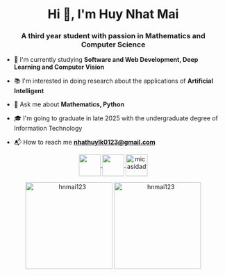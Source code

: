 <h1 align="center">Hi 👋, I'm Huy Nhat Mai</h1>
<h3 align="center">A third year student with passion in Mathematics and Computer Science</h3>

- :school: I'm currently studying **Software and Web Development, Deep Learning and Computer Vision**
  
- :books: I'm interested in doing research about the applications of **Artificial Intelligent**
  
- :speech_balloon: Ask me about **Mathematics, Python**
  
- :mortar_board: I'm going to graduate in late 2025 with the undergraduate degree of Information Technology
  
- :mailbox_with_mail: How to reach me **nhathuylk0123@gmail.com**

<p align="center">
  <a href="https://www.linkedin.com/in/nhat-huy-mai-2b46132bb/" target="blank"><img align="center" src="https://raw.githubusercontent.com/rahuldkjain/github-profile-readme-generator/master/src/images/icons/Social/linked-in-alt.svg" height="50" width="50" />
  </a>
  <a href="https://www.facebook.com/hnmai.19.09/" target="blank"><img align="center" src="https://raw.githubusercontent.com/rahuldkjain/github-profile-readme-generator/master/src/images/icons/Social/facebook.svg" height="50" width="50" />
  </a>
  <a href="https://www.instagram.com/hnmai.19.09/" target="blank"><img align="center" src="https://raw.githubusercontent.com/rahuldkjain/github-profile-readme-generator/master/src/images/icons/Social/instagram.svg" alt="micasidad" height="50" width="50" />
  </a>
</p>

<div align="center">
  <img src="https://github-readme-stats.vercel.app/api/top-langs?username=hnmai123&show_icons=true&locale=en&layout=compact" alt="hnmai123" height="200" width="auto"/>
  <img src="https://github-readme-stats.vercel.app/api?username=hnmai123&show_icons=true&locale=en" alt="hnmai123" height="200" width="auto"/>
</div>



